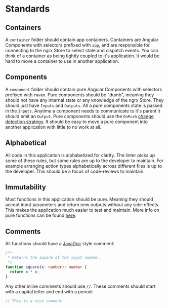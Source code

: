 # Standards

## Containers

A `container` folder should contain app containers. Containers are Angular Components with selectors prefixed with `app`, and are responsible for
connecting to the ngrx Store to select state and dispatch events. You can think of a container as being tightly coupled to it's application. It would be hard to move a container to use in another application.

## Components

A `component` folder should contain pure Angular Components with selectors prefixed with `raven`. Pure components should be "dumb", meaning they should not have any internal state or any knowledge of the ngrx Store. They should just have `Inputs` and `Outputs`. 
All a pure components state is passed in the `Inputs`. 
Anytime a component needs to communicate to it's parent it should emit an `Output`.
Pure components should use the `OnPush` [change detection strategy](https://angular.io/api/core/ChangeDetectionStrategy).
It should be easy to move a pure component into another application with little to no work at all.

## Alphabetical

All code in this application is alphabetized for clarity. The linter picks up some of these rules, but some rules are up to the developer to maintain. For example arranging action types alphabetically across different files is up to the developer. This should be a focus of code-reviews to maintain.

## Immutability

Most functions in this application should be pure. Meaning they should accept input parameters and return new outputs without any side-effects. This makes the application much easier to test and maintain. More info on pure functions can be found [here](https://en.wikipedia.org/wiki/Pure_function).

## Comments

All functions should have a [JavaDoc](http://typedoc.org/guides/doccomments/) style comment:

```ts
/**
 * Returns the square of the input number.
 */ 
function square(x: number): number {
  return x * x;
}
```

Any other inline comments should use `//`. These comments should start with a capital letter and end with a period:

```ts
// This is a nice comment.
```
